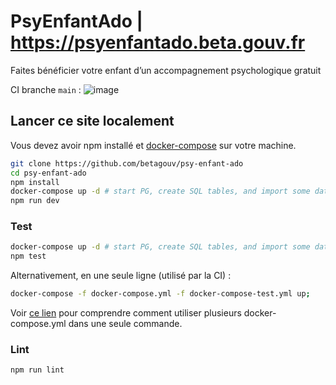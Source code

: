 # PsyEnfantAdo | https://psyenfantado.beta.gouv.fr
Faites bénéficier votre enfant d’un accompagnement psychologique gratuit

CI branche `main` :  ![image](https://github.com/betagouv/psy-enfant-ado/workflows/Node.js%20CI/badge.svg)

## Lancer ce site localement
Vous devez avoir npm installé et [docker-compose](https://docs.docker.com/compose/install/) sur votre machine.

```bash
git clone https://github.com/betagouv/psy-enfant-ado
cd psy-enfant-ado
npm install
docker-compose up -d # start PG, create SQL tables, and import some data
npm run dev
```

### Test
```bash
docker-compose up -d # start PG, create SQL tables, and import some data
npm test
```

Alternativement, en une seule ligne (utilisé par la CI) :
```bash
docker-compose -f docker-compose.yml -f docker-compose-test.yml up;
```
Voir [ce lien](https://docs.docker.com/compose/extends/#understanding-multiple-compose-files) pour comprendre comment utiliser plusieurs docker-compose.yml dans une seule commande.

### Lint
```bash
npm run lint
```
